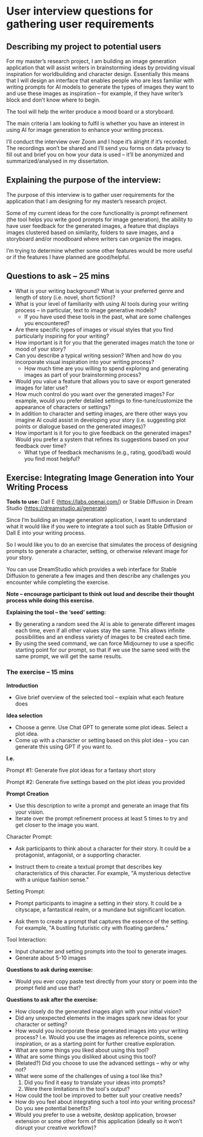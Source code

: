 # User interview questions for gathering user requirements

## Describing my project to potential users

For my master’s research project, I am building an image generation application that will assist writers in brainstorming ideas by providing visual inspiration for worldbuilding and character design. Essentially this means that I will design an interface that enables people who are less familiar with writing prompts for AI models to generate the types of images they want to and use these images as inspiration – for example, if they have writer’s block and don’t know where to begin.

The tool will help the writer produce a mood board or a storyboard.

The main criteria I am looking to fulfil is whether you have an interest in using AI for image generation to enhance your writing process.

I’ll conduct the interview over Zoom and I hope it’s alright if it’s recorded. The recordings won’t be shared and I’ll send you forms on data privacy to fill out and brief you on how your data is used – it’ll be anonymized and summarized/analysed in my dissertation.

## Explaining the purpose of the interview:

The purpose of this interview is to gather user requirements for the application that I am designing for my master’s research project.

Some of my current ideas for the core functionality is prompt refinement (the tool helps you write good prompts for image generation), the ability to have user feedback for the generated images, a feature that displays images clustered based on similarity, folders to save images, and a storyboard and/or moodboard where writers can organize the images.

I’m trying to determine whether some other features would be more useful or if the features I have planned are good/helpful.

## Questions to ask – 25 mins

- What is your writing background? What is your preferred genre and length of story (i.e. novel, short fiction)?
- What is your level of familiarity with using AI tools during your writing process – in particular, text to image generative models?
    - If you have used these tools in the past, what are some challenges you encountered?
- Are there specific types of images or visual styles that you find particularly inspiring for your writing?
- How important is it for you that the generated images match the tone or mood of your story?
- Can you describe a typical writing session? When and how do you incorporate visual inspiration into your writing process?
    - How much time are you willing to spend exploring and generating images as part of your brainstorming process?
- Would you value a feature that allows you to save or export generated images for later use?
- How much control do you want over the generated images? For example, would you prefer detailed settings to fine-tune/customize the appearance of characters or settings?
- In addition to character and setting images, are there other ways you imagine AI could assist in developing your story (i.e. suggesting plot points or dialogue based on the generated images)?
- How important is it for you to give feedback on the generated images? Would you prefer a system that refines its suggestions based on your feedback over time?
    - What type of feedback mechanisms (e.g., rating, good/bad) would you find most helpful?

## Exercise: Integrating Image Generation into Your Writing Process

**Tools to use:** Dall E (https://labs.openai.com/) or Stable Diffusion in Dream Studio (https://dreamstudio.ai/generate)

Since I’m building an image generation application, I want to understand what it would like if you were to integrate a tool such as Stable Diffusion or Dall E into your writing process.

So I would like you to do an exercise that simulates the process of designing prompts to generate a character, setting, or otherwise relevant image for your story.

You can use DreamStudio which provides a web interface for Stable Diffusion to generate a few images and then describe any challenges you encounter while completing the exercise.

**Note – encourage participant to think out loud and describe their thought process while doing this exercise.**

**Explaining the tool – the ‘seed’ setting:**

- By generating a random seed the AI is able to generate different images each time, even if all other values stay the same. This allows infinite possibilities and an endless variety of images to be created each time.
- By using the seed command, we can force Midjourney to use a specific starting point for our prompt, so that if we use the same seed with the same prompt, we will get the same results.

### **The exercise – 15 mins**

**Introduction**

- Give brief overview of the selected tool – explain what each feature does

**Idea selection**

- Choose a genre. Use Chat GPT to generate some plot ideas. Select a plot idea.
- Come up with a character or setting based on this plot idea – you can generate this using GPT if you want to.

**I.e.**

Prompt #1: Generate five plot ideas for a fantasy short story

Prompt #2: Generate five settings based on the plot ideas you provided

**Prompt Creation**

- Use this description to write a prompt and generate an image that fits your vision.
- Iterate over the prompt refinement process at least 5 times to try and get closer to the image you want.

Character Prompt:

- Ask participants to think about a character for their story. It could be a protagonist, antagonist, or a supporting character.

- Instruct them to create a textual prompt that describes key characteristics of this character. For example, "A mysterious detective with a unique fashion sense."

Setting Prompt:

- Prompt participants to imagine a setting in their story. It could be a cityscape, a fantastical realm, or a mundane but significant location.

- Ask them to create a prompt that captures the essence of the setting. For example, "A bustling futuristic city with floating gardens."

Tool Interaction:

- Input character and setting prompts into the tool to generate images.
- Generate about 5-10 images

**Questions to ask during exercise:**

- Would you ever copy paste text directly from your story or poem into the prompt field and use that?

**Questions to ask after the exercise:**

- How closely do the generated images align with your initial vision?
- Did any unexpected elements in the images spark new ideas for your character or setting?
- How would you incorporate these generated images into your writing process? I.e. Would you use the images as reference points, scene inspiration, or as a starting point for further creative exploration.
- What are some things you liked about using this tool?
- What are some things you disliked about using this tool?
- (Related?) Did you choose to use the advanced settings – why or why not?
- What were some of the challenges of using a tool like this?
    1. Did you find it easy to translate your ideas into prompts?
    2. Were there limitations in the tool's output?
- How could the tool be improved to better suit your creative needs?
- How do you feel about integrating such a tool into your writing process? Do you see potential benefits?
- Would you prefer to use a website, desktop application, browser extension or some other form of this application (ideally so it won’t disrupt your creative workflow)?

